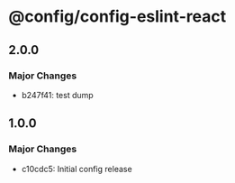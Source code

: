 # @config/config-eslint-react

## 2.0.0

### Major Changes

- b247f41: test dump

## 1.0.0

### Major Changes

- c10cdc5: Initial config release
